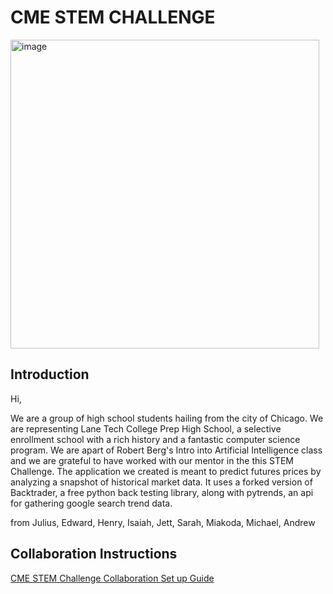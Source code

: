 <h1> CME STEM CHALLENGE </h1>
<img width="494" alt="image" src="https://user-images.githubusercontent.com/69230048/156891664-5ca82dd9-a8b3-4478-8967-ebbbea6b7aa1.png">
<h2> Introduction</h2>
Hi, 

We are a group of high school students hailing from the city of Chicago. We are representing Lane Tech College Prep High School, a selective enrollment school with a rich history and a fantastic computer science program. We are apart of Robert Berg's Intro into Artificial Intelligence class and we are grateful to have worked with our mentor in the this STEM Challenge. The application we created is meant to predict futures prices by analyzing a snapshot of historical market data. It uses a forked version of Backtrader, a free python back testing library, along with pytrends, an api for gathering google search trend data. 

from Julius, Edward, Henry, Isaiah, Jett, Sarah, Miakoda, Michael, Andrew

<h2> Collaboration Instructions </h2>
<a href="https://docs.google.com/document/d/1Z5aOgrz6govOdr-6FP3YVO_AdIh960dYX1rqxPL0EbY/edit?usp=sharing">CME STEM Challenge Collaboration Set up Guide</a>
